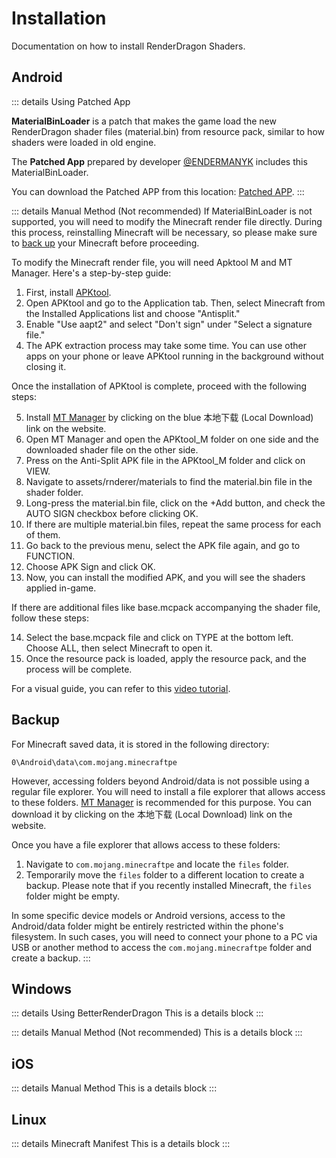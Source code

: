 # Installation

Documentation on how to install RenderDragon Shaders.

## Android

::: details Using Patched App

**MaterialBinLoader** is a patch that makes the game load the new RenderDragon shader files (material.bin) from resource pack, similar to how shaders were loaded in old engine.

The **Patched App** prepared by developer [@ENDERMANYK](https://github.com/ENDERMANYK) includes this MaterialBinLoader. 

You can download the Patched APP from this location: [Patched APP](https://github.com/DominoKorean/Render-dragon-shader-list/blob/main/patchedapp.md).
:::

::: details Manual Method (Not recommended)
If MaterialBinLoader is not supported, you will need to modify the Minecraft render file directly. During this process, reinstalling Minecraft will be necessary, so please make sure to [back up](#백업) your Minecraft before proceeding.

To modify the Minecraft render file, you will need Apktool M and MT Manager. Here's a step-by-step guide:

1. First, install [APKtool](https://maximoff.su/apktool/?lang=en).
2. Open APKtool and go to the Application tab. Then, select Minecraft from the Installed Applications list and choose "Antisplit."
3. Enable "Use aapt2" and select "Don't sign" under "Select a signature file."
4. The APK extraction process may take some time. You can use other apps on your phone or leave APKtool running in the background without closing it.

Once the installation of APKtool is complete, proceed with the following steps:

5. Install [MT Manager](https://mt2.cn/download) by clicking on the blue 本地下载 (Local Download) link on the website.
6. Open MT Manager and open the APKtool_M folder on one side and the downloaded shader file on the other side.
7. Press on the Anti-Split APK file in the APKtool_M folder and click on VIEW.
8. Navigate to assets/rnderer/materials to find the material.bin file in the shader folder.
9. Long-press the material.bin file, click on the +Add button, and check the AUTO SIGN checkbox before clicking OK.
10. If there are multiple material.bin files, repeat the same process for each of them.
11. Go back to the previous menu, select the APK file again, and go to FUNCTION.
12. Choose APK Sign and click OK.
13. Now, you can install the modified APK, and you will see the shaders applied in-game.

If there are additional files like base.mcpack accompanying the shader file, follow these steps:

14. Select the base.mcpack file and click on TYPE at the bottom left. Choose ALL, then select Minecraft to open it.
15. Once the resource pack is loaded, apply the resource pack, and the process will be complete.

For a visual guide, you can refer to this [video tutorial](https://youtu.be/MYlnjqnFBgw).
<!---
The provided links are subject to change or may be in a different language, as this is a translation. Please use similar guides in your preferred language if necessary.
--->

## Backup

For Minecraft saved data, it is stored in the following directory:

```
0\Android\data\com.mojang.minecraftpe
```

However, accessing folders beyond Android/data is not possible using a regular file explorer. You will need to install a file explorer that allows access to these folders. [MT Manager](https://mt2.cn/download) is recommended for this purpose. You can download it by clicking on the 本地下载 (Local Download) link on the website.

Once you have a file explorer that allows access to these folders:

1. Navigate to `com.mojang.minecraftpe` and locate the `files` folder.
2. Temporarily move the `files` folder to a different location to create a backup. Please note that if you recently installed Minecraft, the `files` folder might be empty.

In some specific device models or Android versions, access to the Android/data folder might be entirely restricted within the phone's filesystem. In such cases, you will need to connect your phone to a PC via USB or another method to access the `com.mojang.minecraftpe` folder and create a backup.
:::

## Windows

::: details Using BetterRenderDragon
This is a details block
:::

::: details Manual Method (Not recommended)
This is a details block
:::

## iOS

::: details Manual Method
This is a details block
:::


## Linux

::: details Minecraft Manifest
This is a details block
:::

